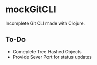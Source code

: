 # mockGitCLI

Incomplete Git CLI made with Clojure.

## To-Do

* Comeplete Tree Hashed Objects
* Provide Sever Port for status updates
